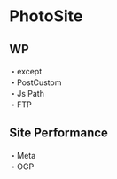 # PhotoSite  

## WP  
・except                                    
・PostCustom  
・Js Path  
・FTP

## Site Performance
・Meta  
・OGP

